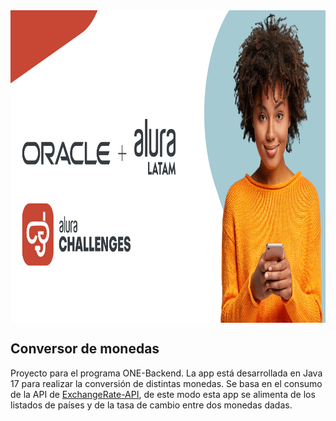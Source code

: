 <img  alt="exchangeimg" width="1000px" height="500px" align="center" src="recursos/images/alura_challenge.png" >

## Conversor de monedas

Proyecto para el programa ONE-Backend. La app está desarrollada en Java 17 para realizar la conversión de distintas monedas. Se basa en el consumo de la API de [ExchangeRate-API](https://www.exchangerate-api.com/), de este modo esta app se alimenta de los listados de países y de la tasa de cambio entre dos monedas dadas.


